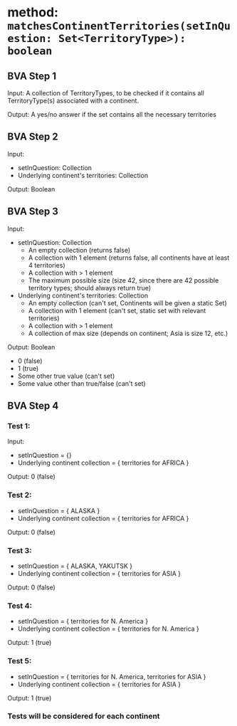 # method: `matchesContinentTerritories(setInQuestion: Set<TerritoryType>): boolean`

## BVA Step 1
Input: A collection of TerritoryTypes, to be checked if it contains all TerritoryType(s) associated with a continent.

Output: A yes/no answer if the set contains all the necessary territories

## BVA Step 2
Input:
- setInQuestion: Collection
- Underlying continent's territories: Collection

Output: Boolean

## BVA Step 3
Input: 
- setInQuestion: Collection
  - An empty collection (returns false)
  - A collection with 1 element (returns false, all continents have at least 4 territories)
  - A collection with \> 1 element 
  - The maximum possible size (size 42, since there are 42 possible territory types; should always return true)
- Underlying continent's territories: Collection
  - An empty collection (can't set, Continents will be given a static Set)
  - A collection with 1 element (can't set, static set with relevant territories)
  - A collection with \> 1 element
  - A collection of max size (depends on continent; Asia is size 12, etc.)

Output: Boolean
- 0 (false)
- 1 (true)
- Some other true value (can't set)
- Some value other than true/false (can't set)

## BVA Step 4
### Test 1:
Input:
- setInQuestion = {}
- Underlying continent collection = { territories for AFRICA }

Output: 0 (false)
### Test 2:
- setInQuestion = { ALASKA }
- Underlying continent collection = { territories for AFRICA }

Output: 0 (false)
### Test 3:
- setInQuestion = { ALASKA, YAKUTSK }
- Underlying continent collection = { territories for ASIA }

Output: 0 (false)
### Test 4:
- setInQuestion = { territories for N. America }
- Underlying continent collection = { territories for N. America }

Output: 1 (true)
### Test 5:
- setInQuestion = { territories for N. America, territories for ASIA }
- Underlying continent collection = { territories for ASIA }

Output: 1 (true)

### Tests will be considered for each continent
